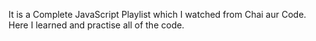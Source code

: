 It is a Complete JavaScript Playlist which I watched from Chai aur Code. Here I learned and practise all of the code.
